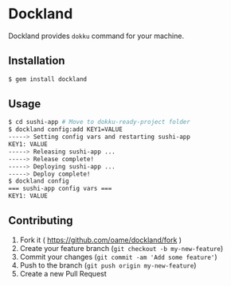 # Dockland

Dockland provides `dokku` command for your machine.

## Installation

```bash
$ gem install dockland
```

## Usage

```bash
$ cd sushi-app # Move to dokku-ready-project folder
$ dockland config:add KEY1=VALUE
-----> Setting config vars and restarting sushi-app
KEY1: VALUE
-----> Releasing sushi-app ...
-----> Release complete!
-----> Deploying sushi-app ...
-----> Deploy complete!
$ dockland config
=== sushi-app config vars ===
KEY1: VALUE
```

## Contributing

1. Fork it ( https://github.com/oame/dockland/fork )
2. Create your feature branch (`git checkout -b my-new-feature`)
3. Commit your changes (`git commit -am 'Add some feature'`)
4. Push to the branch (`git push origin my-new-feature`)
5. Create a new Pull Request

